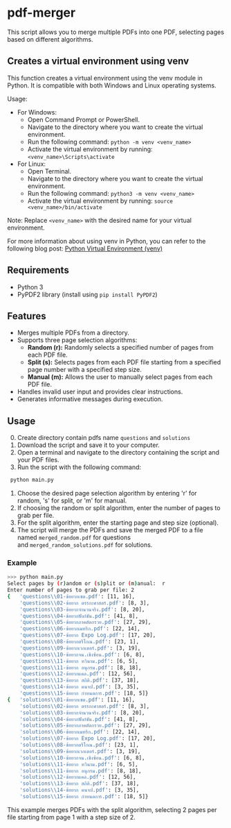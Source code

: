 # pdf-merger

This script allows you to merge multiple PDFs into one PDF, selecting pages based on different algorithms.

## Creates a virtual environment using venv

This function creates a virtual environment using the venv module in Python. It is compatible with both Windows and Linux operating systems.

Usage:

- For Windows:
  - Open Command Prompt or PowerShell.
  - Navigate to the directory where you want to create the virtual environment.
  - Run the following command:
     `python -m venv <venv_name>`
  - Activate the virtual environment by running:
      `<venv_name>\Scripts\activate`
- For Linux:
  - Open Terminal.
  - Navigate to the directory where you want to create the virtual environment.
  - Run the following command:
      `python3 -m venv <venv_name>`
  - Activate the virtual environment by running:
      `source <venv_name>/bin/activate`

Note: Replace `<venv_name>` with the desired name for your virtual environment.

For more information about using venv in Python, you can refer to the following blog post: [Python Virtual Environment (venv)](https://devhub.in.th/blog/python-virtual-environment-venv)

## **Requirements**

- Python 3
- PyPDF2 library (install using `pip install PyPDF2`)

## **Features**

- Merges multiple PDFs from a directory.
- Supports three page selection algorithms:
  - **Random (r):** Randomly selects a specified number of pages from each PDF file.
  - **Split (s):** Selects pages from each PDF file starting from a specified page number with a specified step size.
  - **Manual (m):** Allows the user to manually select pages from each PDF file.
- Handles invalid user input and provides clear instructions.
- Generates informative messages during execution.

## **Usage**

0. Create directory contain pdfs name `questions` and `solutions`
1. Download the script and save it to your computer.
2. Open a terminal and navigate to the directory containing the script and your PDF files.
3. Run the script with the following command:

```bash
 python main.py
 ```

1. Choose the desired page selection algorithm by entering 'r' for random, 's' for split, or 'm' for manual.
2. If choosing the random or split algorithm, enter the number of pages to grab per file.
3. For the split algorithm, enter the starting page and step size (optional).
4. The script will merge the PDFs and save the merged PDF to a file named `merged_random.pdf` for questions and `merged_random_solutions.pdf` for solutions.

### **Example**

```bash
>>> python main.py
Select pages by (r)andom or (s)plit or (m)anual:  r
Enter number of pages to grab per file: 2
{   'questions\\01-ข้อยากเซต.pdf': [11, 16],
    'questions\\02-ข้อยาก ตรรกะศาสตร์.pdf': [8, 3],
    'questions\\03-ข้อยากจำนวนจริง.pdf': [8, 20],
    'questions\\04-ข้อยากฟังก์ชัน.pdf': [41, 8],
    'questions\\05-ข้อยากภาคตัดกรวย.pdf': [27, 29],
    'questions\\06-ข้อยากเมทริก.pdf': [22, 14],
    'questions\\07-ข้อยาก Expo Log.pdf': [17, 20],
    'questions\\08-ข้อยากตรีโกณ.pdf': [23, 1],
    'questions\\09-ข้อยากเวกเตอร์.pdf': [3, 19],
    'questions\\10-ข้อยากจน.เชิงซ้อน.pdf': [6, 8],
    'questions\\11-ข้อยาก ทวินาม.pdf': [6, 5],
    'questions\\11-ข้อยาก อนุกรม.pdf': [8, 18],
    'questions\\12-ข้อยากแคล.pdf': [12, 56],
    'questions\\13-ข้อยาก สถิติ.pdf': [37, 18],
    'questions\\14-ข้อยาก คนจป.pdf': [3, 35],
    'questions\\15-ข้อยาก กำหนดการ.pdf': [18, 5]}
{   'solutions\\01-ข้อยากเซต.pdf': [11, 16],
    'solutions\\02-ข้อยาก ตรรกะศาสตร์.pdf': [8, 3],
    'solutions\\03-ข้อยากจำนวนจริง.pdf': [8, 20],
    'solutions\\04-ข้อยากฟังก์ชัน.pdf': [41, 8],
    'solutions\\05-ข้อยากภาคตัดกรวย.pdf': [27, 29],
    'solutions\\06-ข้อยากเมทริก.pdf': [22, 14],
    'solutions\\07-ข้อยาก Expo Log.pdf': [17, 20],
    'solutions\\08-ข้อยากตรีโกณ.pdf': [23, 1],
    'solutions\\09-ข้อยากเวกเตอร์.pdf': [3, 19],
    'solutions\\10-ข้อยากจน.เชิงซ้อน.pdf': [6, 8],
    'solutions\\11-ข้อยาก ทวินาม.pdf': [6, 5],
    'solutions\\11-ข้อยาก อนุกรม.pdf': [8, 18],
    'solutions\\12-ข้อยากแคล.pdf': [12, 56],
    'solutions\\13-ข้อยาก สถิติ.pdf': [37, 18],
    'solutions\\14-ข้อยาก คนจป.pdf': [3, 35],
    'solutions\\15-ข้อยาก กำหนดการ.pdf': [18, 5]}
```

This example merges PDFs with the split algorithm, selecting 2 pages per file starting from page 1 with a step size of 2.
